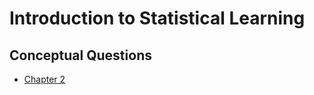 # Introduction to Statistical Learning

## Conceptual Questions

* [Chapter 2](Chapter_2/conceptual.md)
